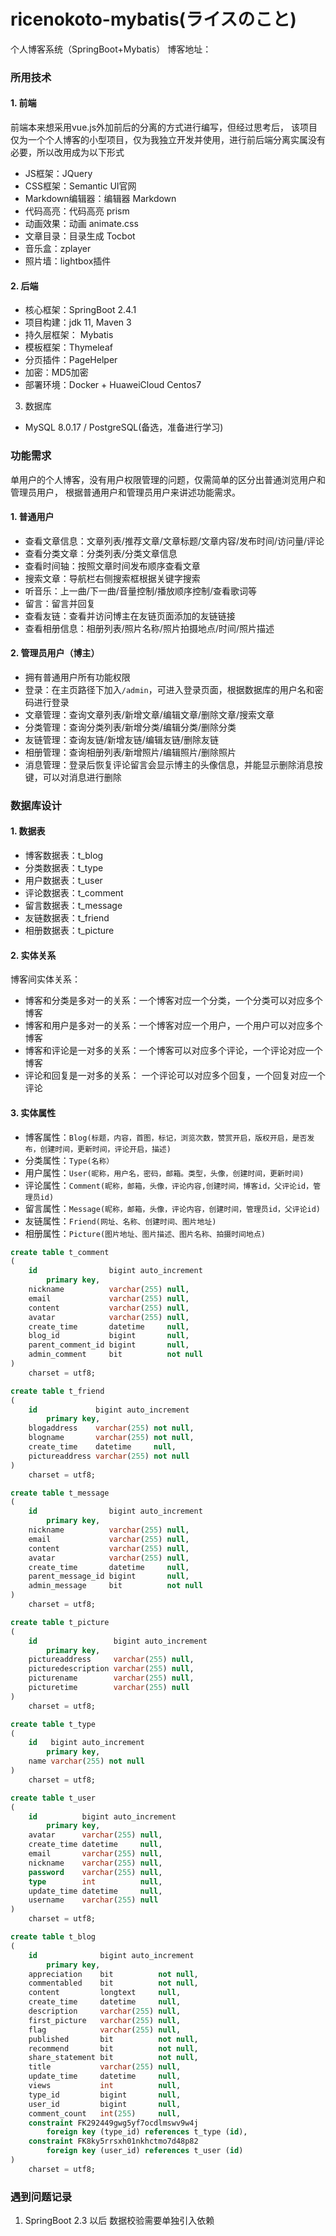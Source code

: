 # ricenokoto-mybatis(ライスのこと)
个人博客系统（SpringBoot+Mybatis）
博客地址：

### 所用技术
#### 1. 前端  
前端本来想采用vue.js外加前后的分离的方式进行编写，但经过思考后，
该项目仅为一个个人博客的小型项目，仅为我独立开发并使用，进行前后端分离实属没有必要，所以改用成为以下形式
- JS框架：JQuery
- CSS框架：Semantic UI官网
- Markdown编辑器：编辑器 Markdown
- 代码高亮：代码高亮 prism
- 动画效果：动画 animate.css
- 文章目录：目录生成 Tocbot
- 音乐盒：zplayer
- 照片墙：lightbox插件
#### 2. 后端
- 核心框架：SpringBoot 2.4.1
- 项目构建：jdk 11, Maven 3
- 持久层框架： Mybatis
- 模板框架：Thymeleaf
- 分页插件：PageHelper
- 加密：MD5加密
- 部署环境：Docker + HuaweiCloud Centos7

3. 数据库
- MySQL 8.0.17 / PostgreSQL(备选，准备进行学习)

### 功能需求

单用户的个人博客，没有用户权限管理的问题，仅需简单的区分出普通浏览用户和管理员用户，
根据普通用户和管理员用户来讲述功能需求。

#### 1. 普通用户
- 查看文章信息：文章列表/推荐文章/文章标题/文章内容/发布时间/访问量/评论
- 查看分类文章：分类列表/分类文章信息
- 查看时间轴：按照文章时间发布顺序查看文章
- 搜索文章：导航栏右侧搜索框根据关键字搜索
- 听音乐：上一曲/下一曲/音量控制/播放顺序控制/查看歌词等
- 留言：留言并回复
- 查看友链：查看并访问博主在友链页面添加的友链链接
- 查看相册信息：相册列表/照片名称/照片拍摄地点/时间/照片描述

#### 2. 管理员用户（博主）

- 拥有普通用户所有功能权限
- 登录：在主页路径下加入`/admin`，可进入登录页面，根据数据库的用户名和密码进行登录
- 文章管理：查询文章列表/新增文章/编辑文章/删除文章/搜索文章
- 分类管理：查询分类列表/新增分类/编辑分类/删除分类
- 友链管理：查询友链/新增友链/编辑友链/删除友链
- 相册管理：查询相册列表/新增照片/编辑照片/删除照片
- 消息管理：登录后恢复评论留言会显示博主的头像信息，并能显示删除消息按键，可以对消息进行删除

### 数据库设计

#### 1. 数据表
- 博客数据表：t_blog
- 分类数据表：t_type
- 用户数据表：t_user
- 评论数据表：t_comment
- 留言数据表：t_message
- 友链数据表：t_friend
- 相册数据表：t_picture
#### 2. 实体关系
   博客间实体关系：
   - 博客和分类是多对一的关系：一个博客对应一个分类，一个分类可以对应多个博客
   - 博客和用户是多对一的关系：一个博客对应一个用户，一个用户可以对应多个博客
   - 博客和评论是一对多的关系：一个博客可以对应多个评论，一个评论对应一个博客
   - 评论和回复是一对多的关系： 一个评论可以对应多个回复，一个回复对应一个评论
   
#### 3. 实体属性
+ 博客属性：`Blog(标题，内容，首图，标记，浏览次数，赞赏开启，版权开启，是否发布，创建时间，更新时间，评论开启，描述)`
+ 分类属性：`Type(名称）`
+ 用户属性：`User(昵称，用户名，密码，邮箱。类型，头像，创建时间，更新时间)`
+ 评论属性：`Comment(昵称，邮箱，头像，评论内容,创建时间，博客id，父评论id，管理员id)`
+ 留言属性：`Message(昵称，邮箱，头像，评论内容，创建时间，管理员id，父评论id)`
+ 友链属性：`Friend(网址、名称、创建时间、图片地址)`
+ 相册属性：`Picture(图片地址、图片描述、图片名称、拍摄时间地点)`


```sql
create table t_comment
(
    id                bigint auto_increment
        primary key,
    nickname          varchar(255) null,
    email             varchar(255) null,
    content           varchar(255) null,
    avatar            varchar(255) null,
    create_time       datetime     null,
    blog_id           bigint       null,
    parent_comment_id bigint       null,
    admin_comment     bit          not null
)
    charset = utf8;

create table t_friend
(
    id             bigint auto_increment
        primary key,
    blogaddress    varchar(255) not null,
    blogname       varchar(255) not null,
    create_time    datetime     null,
    pictureaddress varchar(255) not null
)
    charset = utf8;

create table t_message
(
    id                bigint auto_increment
        primary key,
    nickname          varchar(255) null,
    email             varchar(255) null,
    content           varchar(255) null,
    avatar            varchar(255) null,
    create_time       datetime     null,
    parent_message_id bigint       null,
    admin_message     bit          not null
)
    charset = utf8;

create table t_picture
(
    id                 bigint auto_increment
        primary key,
    pictureaddress     varchar(255) null,
    picturedescription varchar(255) null,
    picturename        varchar(255) null,
    picturetime        varchar(255) null
)
    charset = utf8;

create table t_type
(
    id   bigint auto_increment
        primary key,
    name varchar(255) not null
)
    charset = utf8;

create table t_user
(
    id          bigint auto_increment
        primary key,
    avatar      varchar(255) null,
    create_time datetime     null,
    email       varchar(255) null,
    nickname    varchar(255) null,
    password    varchar(255) null,
    type        int          null,
    update_time datetime     null,
    username    varchar(255) null
)
    charset = utf8;

create table t_blog
(
    id              bigint auto_increment
        primary key,
    appreciation    bit          not null,
    commentabled    bit          not null,
    content         longtext     null,
    create_time     datetime     null,
    description     varchar(255) null,
    first_picture   varchar(255) null,
    flag            varchar(255) null,
    published       bit          not null,
    recommend       bit          not null,
    share_statement bit          not null,
    title           varchar(255) null,
    update_time     datetime     null,
    views           int          null,
    type_id         bigint       null,
    user_id         bigint       null,
    comment_count   int(255)     null,
    constraint FK292449gwg5yf7ocdlmswv9w4j
        foreign key (type_id) references t_type (id),
    constraint FK8ky5rrsxh01nkhctmo7d48p82
        foreign key (user_id) references t_user (id)
)
    charset = utf8;


```


### 遇到问题记录

1. SpringBoot 2.3 以后 数据校验需要单独引入依赖